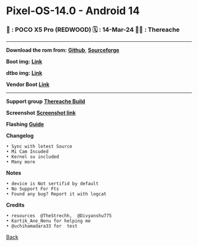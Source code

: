  # Pixel-OS-14.0 - Android 14
### 📲 : POCO X5 Pro (REDWOOD) 🗓 : 14-Mar-24 🧑‍💼 : Thereache

----
**Download the rom from:** [**Github**](https://github.com/Thereache/Redwood-Build/releases/download/pixelos-14.0/PixelOS_redwood-14.0-20240314-1013.zip), [**Sourceforge**](https://sourceforge.net/projects/thereche-roms/files/redwood/PixelOS_redwood-14.0-20240314-1013.zip/download)

**Boot img:** [**Link**](https://github.com/Thereache/Redwood-Build/releases/download/pixelos-14.0/boot.img)

**dtbo img:** [**Link**](https://github.com/Thereache/Redwood-Build/releases/download/pixelos-14.0/dtbo.img)

**Vendor Boot** [**Link**](https://github.com/Thereache/Redwood-Build/releases/download/pixelos-14.0/vendor_boot.img)

----

**Support group** [**Thereache Build**](https://t.me/thereachebuildchat)

**Screenshot** [**Screenshot link**](https://t.me/thereachebuildchat/1043?single)

**Flashing** [**Guide**](https://github.com/Thereache/Redwood-Build/blob/main/README.md)

**Changelog**
```
• Sync with letest Source
• Mi Cam Incuded
• Kernel su included
• Many more
```
**Notes**
```
• device is Not sertifid by default
• No Support For Fts
• Found any bug? Report it with logcat
```
**Credits**
```
• resources  @TheStrechh,  @Divyanshu775 
• Kartik_Ane_Nenu for helping me
• @uchihamadara33 for  test
```
[Back](https://thereache.github.io/download.html)
